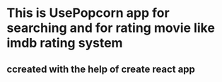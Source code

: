 # This is UsePopcorn app for searching and for rating movie like imdb rating system

## ccreated with the help of create react app
